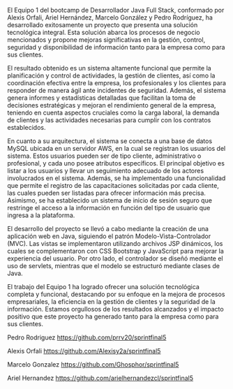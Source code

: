 El Equipo 1 del bootcamp de Desarrollador Java Full Stack, conformado por Alexis Orfali, Ariel Hernández, Marcelo González y Pedro Rodríguez, ha desarrollado exitosamente un proyecto que presenta una solución tecnológica integral. Esta solución abarca los procesos de negocio mencionados y propone mejoras significativas en la gestión, control, seguridad y disponibilidad de información tanto para la empresa como para sus clientes.

El resultado obtenido es un sistema altamente funcional que permite la planificación y control de actividades, la gestión de clientes, así como la coordinación efectiva entre la empresa, los profesionales y los clientes para responder de manera ágil ante incidentes de seguridad. Además, el sistema genera informes y estadísticas detalladas que facilitan la toma de decisiones estratégicas y mejoran el rendimiento general de la empresa, teniendo en cuenta aspectos cruciales como la carga laboral, la demanda de clientes y las actividades necesarias para cumplir con los contratos establecidos.

En cuanto a su arquitectura, el sistema se conecta a una base de datos MySQL ubicada en un servidor AWS, en la cual se registran los usuarios del sistema. Estos usuarios pueden ser de tipo cliente, administrativo o profesional, y cada uno posee atributos específicos. El principal objetivo es listar a los usuarios y llevar un seguimiento adecuado de los actores involucrados en el sistema. Además, se ha implementado una funcionalidad que permite el registro de las capacitaciones solicitadas por cada cliente, las cuales pueden ser listadas para ofrecer información más precisa. Asimismo, se ha establecido un sistema de inicio de sesión seguro que restringe el acceso a la información en función del tipo de usuario que ingresa a la plataforma.

El desarrollo del proyecto se llevó a cabo mediante la creación de una aplicación web en Java, siguiendo el patrón Modelo-Vista-Controlador (MVC). Las vistas se implementaron utilizando archivos JSP dinámicos, los cuales se complementaron con CSS Bootstrap y JavaScript para mejorar la experiencia del usuario. Por otro lado, el controlador se diseñó mediante el uso de servlets, mientras que el modelo se estructuró mediante clases de Java.

El trabajo del Equipo 1 ha logrado ofrecer una solución tecnológica completa y funcional, destacando por su enfoque en la mejora de procesos empresariales, la eficiencia en la gestión de clientes y la seguridad de la información. Estamos orgullosos de los resultados alcanzados y el impacto positivo que este proyecto ha generado tanto para la empresa como para sus clientes.

Pedro Rodriguez https://github.com/prrv20/sprintfinal5

Alexis Orfali https://github.com/Alexisy2a/sprintfinal5

Marcelo Gonzalez https://github.com/Ghosphor/sprintfinal5
 
Ariel Hernandez https://github.com/arielhernandezcl/sprintfinal5
